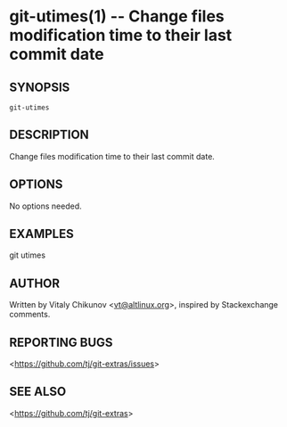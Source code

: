 git-utimes(1) -- Change files modification time to their last commit date
=========================================================================

## SYNOPSIS

`git-utimes`

## DESCRIPTION

  Change files modification time to their last commit date.

## OPTIONS

  No options needed.

## EXAMPLES

  git utimes

## AUTHOR

Written by Vitaly Chikunov &lt;<vt@altlinux.org>&gt;, inspired by Stackexchange comments.

## REPORTING BUGS

&lt;<https://github.com/tj/git-extras/issues>&gt;

## SEE ALSO

&lt;<https://github.com/tj/git-extras>&gt;
